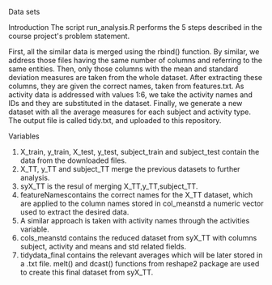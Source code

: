 Data sets

Introduction
The script run_analysis.R performs the 5 steps described in the course project's problem statement.

First, all the similar data is merged using the rbind() function. By similar, we address those files having the same number of columns and referring to the same entities.
Then, only those columns with the mean and standard deviation measures are taken from the whole dataset. After extracting these columns, they are given the correct names, taken from features.txt.
As activity data is addressed with values 1:6, we take the activity names and IDs and they are substituted in the dataset.
Finally, we generate a new dataset with all the average measures for each subject and activity type. The output file is called tidy.txt, and uploaded to this repository.


Variables

1. X_train, y_train, X_test, y_test, subject_train and subject_test contain the data from the downloaded files.
2. X_TT, y_TT and subject_TT merge the previous datasets to further analysis.
3. syX_TT is the resul of merging X_TT,y_TT,subject_TT.
4. featureNamescontains the correct names for the X_TT dataset, which are applied to the column names stored in col_meanstd a numeric vector used to extract the desired data.
5. A similar approach is taken with activity names through the activities variable.
6. cols_meanstd contains the reduced dataset from syX_TT with columns subject, activity and means and std related fields.
7. tidydata_final contains the relevant averages which will be later stored in a .txt file. melt() and dcast() functions from reshape2 package are used to create this final dataset from syX_TT.

